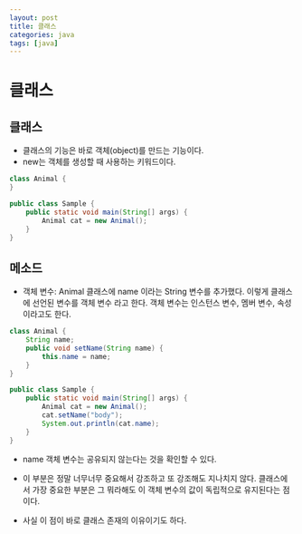 ```yaml
---
layout: post
title: 클래스
categories: java
tags: [java]
---
```

클래스
================

클래스
------------
+ 클래스의 기능은 바로 객체(object)를 만드는 기능이다.
+ new는 객체를 생성할 때 사용하는 키워드이다. 
```java
class Animal {
}

public class Sample {
    public static void main(String[] args) {
        Animal cat = new Animal();
    }
}
```

메소드
--------------------
+ 객체 변수: Animal 클래스에 name 이라는 String 변수를 추가했다. 이렇게 클래스에 선언된 변수를 객체 변수 라고 한다. 객체 변수는 인스턴스 변수, 멤버 변수, 속성이라고도 한다.
```java
class Animal {
    String name;
    public void setName(String name) {
        this.name = name;
    }
}

public class Sample {
    public static void main(String[] args) {
        Animal cat = new Animal();
        cat.setName("body");
        System.out.println(cat.name);
    }
}
```
+ name 객체 변수는 공유되지 않는다는 것을 확인할 수 있다.

+ 이 부분은 정말 너무너무 중요해서 강조하고 또 강조해도 지나치지 않다. 클래스에서 가장 중요한 부분은 그 뭐라해도 이 객체 변수의 값이 독립적으로 유지된다는 점이다. 
+ 사실 이 점이 바로 클래스 존재의 이유이기도 하다. 